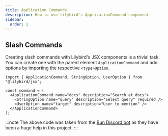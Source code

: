 ```yaml
---
title: Application Commands
description: How to use lilybird's ApplicationCommand component.
sidebar:
  order: 1
---
```


## Slash Commands

Creating slash commands with Lilybird's JSX components is a trivial task. You can create one with the parent element `ApplicationCommand` and add options by importing the respective `<type>Option`.

```tsx
import { ApplicationCommand, StringOption, UserOption } from "@lilybird/jsx";

const command = (
  <ApplicationCommand name="docs" description="Search at docs">
    <StringOption name="query" description="Select query" required />
    <UserOption name="target" description="User to mention" />
  </ApplicationCommand>
);
```

:::note
The above code was taken from the [Bun Discord bot](https://github.com/xHyroM/bun-discord-bot) as they have been a huge help in this project.
:::
